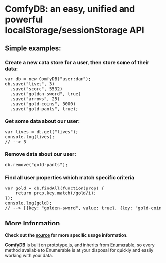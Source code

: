 # ComfyDB: an easy, unified and powerful localStorage/sessionStorage API #

## Simple examples: ##

### Create a new data store for a user, then store some of their data: ###

<pre>
var db = new ComfyDB("user:dan");
db.save("lives", 3)
  .save("score", 5532)
  .save("golden-sword", true)
  .save("arrows", 25)
  .save("gold-coins", 3000)
  .save("gold-pants", true);
</pre>

### Get some data about our user: ###

<pre>
var lives = db.get("lives");
console.log(lives);
// --> 3
</pre>

### Remove data about our user: ###

<pre>
db.remove("gold-pants");
</pre>

### Find all user properties which match specific criteria ###

<pre>
var gold = db.findAll(function(prop) {
	return prop.key.match(/gold/i);
});
console.log(gold);
// --> [{key: "golden-sword", value: true}, {key: "gold-coins", value: 3000}]
</pre>

## More Information ##

**Check out the [source](blob/master/src/comfydb.js) for more specific usage information.**

**ComfyDB** is built on [prototype.js](http://www.prototypejs.org/), and inherits from
[Enumerable](http://api.prototypejs.org/language/enumerable.html), so every method available to Enumerable is at your
disposal for quickly and easily working with your data.